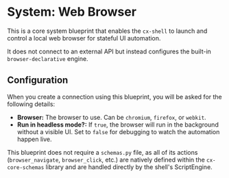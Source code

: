 # System: Web Browser

This is a core system blueprint that enables the `cx-shell` to launch and control a local web browser for stateful UI automation.

It does not connect to an external API but instead configures the built-in `browser-declarative` engine.

## Configuration

When you create a connection using this blueprint, you will be asked for the following details:

-   **Browser:** The browser to use. Can be `chromium`, `firefox`, or `webkit`.
-   **Run in headless mode?:** If `true`, the browser will run in the background without a visible UI. Set to `false` for debugging to watch the automation happen live.

This blueprint does not require a `schemas.py` file, as all of its actions (`browser_navigate`, `browser_click`, etc.) are natively defined within the `cx-core-schemas` library and are handled directly by the shell's ScriptEngine.
